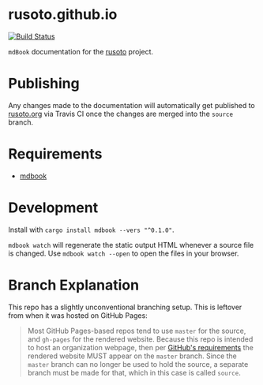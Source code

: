# rusoto.github.io

[![Build Status](https://travis-ci.org/rusoto/rusoto.github.io.svg?branch=source)](https://travis-ci.org/rusoto/rusoto.github.io)

`mdBook` documentation for the [rusoto](https://github.com/rusoto) project.

# Publishing

Any changes made to the documentation will automatically get published to [rusoto.org](http://rusoto.org) 
via Travis CI once the changes are merged into the `source` branch.

# Requirements

* [mdbook](https://github.com/rust-lang-nursery/mdBook)

# Development

Install with `cargo install mdbook --vers "^0.1.0"`.

`mdbook watch` will regenerate the static output HTML whenever a source file is changed. Use `mdbook watch --open` to open the files in your browser.

# Branch Explanation

This repo has a slightly unconventional branching setup.  This is leftover from when 
it was hosted on GitHub Pages:

> Most GitHub Pages-based repos tend to use `master` for the source, and `gh-pages` for the rendered
> website. Because this repo is intended to host an organization webpage, then per
> [GitHub's requirements](https://help.github.com/articles/user-organization-and-project-pages/)
> the rendered website MUST appear on the `master` branch. Since the `master`
> branch can no longer be used to hold the source, a separate branch must be made
> for that, which in this case is called `source`.
